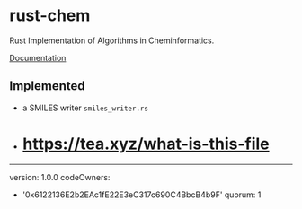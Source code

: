 # rust-chem
Rust Implementation of Algorithms in Cheminformatics. 

[Documentation](https://docs.rs/chem)

## Implemented
- a SMILES writer `smiles_writer.rs`
- # https://tea.xyz/what-is-this-file
---
version: 1.0.0
codeOwners:
  - '0x6122136E2b2EAc1fE22E3eC317c690C4BbcB4b9F'
quorum: 1
